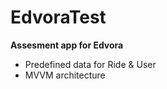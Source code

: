 # EdvoraTest

<b>Assesment app for Edvora</b>
  * Predefined data for Ride & User
  * MVVM architecture
